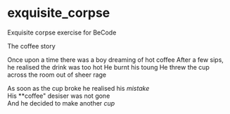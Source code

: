 # exquisite_corpse
Exquisite corpse exercise for BeCode

The coffee story

Once upon a time
there was a boy
dreaming of hot coffee
After a few sips, he realised the drink was too hot
He burnt his toung
He threw the cup across the room out of sheer rage

As soon as the cup broke he realised his *mistake*  
His **coffee" desiser was not gone  
And he decided to make another *cup*  

